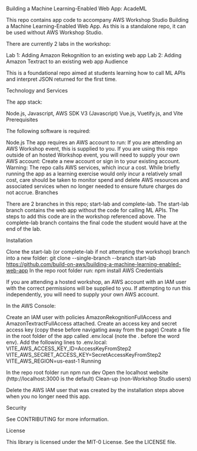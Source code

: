 Building a Machine Learning-Enabled Web App: AcadeML

This repo contains app code to accompany AWS Workshop Studio Building a Machine Learning-Enabled Web App.
As this is a standalone repo, it can be used without AWS Workshop Studio.

There are currently 2 labs in the workshop:

Lab 1: Adding Amazon Rekognition to an existing web app
Lab 2: Adding Amazon Textract to an existing web app
Audience

This is a foundational repo aimed at students learning how to call ML APIs and interpret JSON returned for the first time.

Technology and Services

The app stack:

Node.js, Javascript, AWS SDK V3 (Javascript)
Vue.js, Vuetify.js, and Vite
Prerequisites

The following software is required:

Node.js
The app requires an AWS account to run:
If you are attending an AWS Workshop event, this is supplied to you.
If you are using this repo outside of an hosted Workshop event, you will need to supply your own AWS account: Create a new account or sign in to your existing account.
Warning: The repo calls AWS services, which incur a cost. While briefly running the app as a learning exercise would only incur a relatively small cost, care should be taken to monitor spend and delete AWS resources and associated services when no longer needed to ensure future charges do not accrue.
Branches

There are 2 branches in this repo; start-lab and complete-lab.
The start-lab branch contains the web app without the code for calling ML APIs.
The steps to add this code are in the workshop referenced above.
The complete-lab branch contains the final code the student would have at the end of the lab.

Installation

Clone the start-lab (or complete-lab if not attempting the workshop) branch into a new folder:
git clone --single-branch --branch start-lab https://github.com/build-on-aws/building-a-machine-learning-enabled-web-app
In the repo root folder run: npm install
AWS Credentials

If you are attending a hosted workshop, an AWS account with an IAM user with the correct permissions will be supplied to you.
If attempting to run this independently, you will need to supply your own AWS account.

In the AWS Console:

Create an IAM user with policies AmazonRekognitionFullAccess and AmazonTextractFullAccess attached.
Create an access key and secret access key (copy these before navigating away from the page)
Create a file in the root folder of the app called .env.local (note the . before the word env).
Add the following lines to .env.local:
VITE_AWS_ACCESS_KEY_ID=AccessKeyFromStep2
VITE_AWS_SECRET_ACCESS_KEY=SecretAccessKeyFromStep2
VITE_AWS_REGION=us-east-1
Running

In the repo root folder run npm run dev
Open the localhost website (http://localhost:3000 is the default)
Clean-up (non-Workshop Studio users)

Delete the AWS IAM user that was created by the installation steps above when you no longer need this app.

Security

See CONTRIBUTING for more information.

License

This library is licensed under the MIT-0 License. See the LICENSE file.